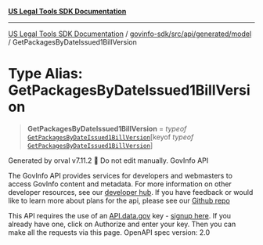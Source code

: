 [**US Legal Tools SDK Documentation**](../../../../../../README.md)

***

[US Legal Tools SDK Documentation](../../../../../../README.md) / [govinfo-sdk/src/api/generated/model](../README.md) / GetPackagesByDateIssued1BillVersion

# Type Alias: GetPackagesByDateIssued1BillVersion

> **GetPackagesByDateIssued1BillVersion** = *typeof* [`GetPackagesByDateIssued1BillVersion`](../variables/GetPackagesByDateIssued1BillVersion.md)\[keyof *typeof* [`GetPackagesByDateIssued1BillVersion`](../variables/GetPackagesByDateIssued1BillVersion.md)\]

Generated by orval v7.11.2 🍺
Do not edit manually.
GovInfo API
<p>The GovInfo API provides services for developers and webmasters to access GovInfo content and metadata. For more information on other developer resources, see our <a href="https://www.govinfo.gov/developers" target="blank"> developer hub</a>. If you have feedback or would like to learn more about plans for the api, please see our <a href="https://www.github.com/usgpo/api" target="blank">Github repo</a></p><p>This API requires the use of an <a href="https://api.data.gov" target="blank">API.data.gov</a> key - <a href="https://www.govinfo.gov/api-signup" target="blank">signup here</a>. If you already have one, click on Authorize and enter your key. Then you can make all the requests via this page.
OpenAPI spec version: 2.0
